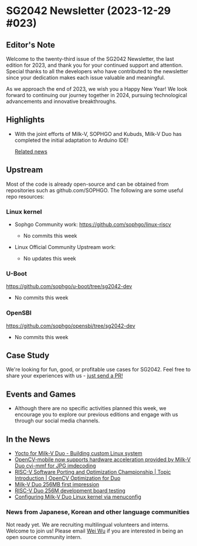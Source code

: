 # SG2042 Newsletter (2023-12-29 #023)

## Editor's Note

Welcome to the twenty-third issue of the SG2042 Newsletter, the last edition for 2023, and thank you for your continued support and attention. Special thanks to all the developers who have contributed to the newsletter since your dedication makes each issue valuable and meaningful.

As we approach the end of 2023, we wish you a Happy New Year! We look forward to continuing our journey together in 2024, pursuing technological advancements and innovative breakthroughs.

## Highlights

+ With the joint efforts of Milk-V, SOPHGO and Kubuds, Milk-V Duo has completed the initial adaptation to Arduino IDE!

  [Related news](https://mp.weixin.qq.com/s/y0w_87CXAt3X_I1ukp06AA)

## Upstream

Most of the code is already open-source and can be obtained from repositories such as github.com/SOPHGO. The following are some useful repo resources:

### Linux kernel

+ Sophgo Community work: https://github.com/sophgo/linux-riscv

  + No commits this week

+ Linux Official Community Upstream work:

  + No updates this week

### U-Boot

https://github.com/sophgo/u-boot/tree/sg2042-dev

+ No commits this week

### OpenSBI

https://github.com/sophgo/opensbi/tree/sg2042-dev

+ No commits this week

## Case Study

We're looking for fun, good, or profitable use cases for SG2042. Feel free to share your experiences with us - [just send a PR!](https://github.com/sophgocommunity/SG2042-Newsletter/pulls)

## Events and Games

+ Although there are no specific activities planned this week, we encourage you to explore our previous editions and engage with us through our social media channels.

## In the News

+ [Yocto for Milk-V Duo - Building custom Linux system][news-1]
+ [OpenCV-mobile now supports hardware acceleration provided by Milk-V Duo cvi-mmf for JPG imdecoding][news-2]
+ [RISC-V Software Porting and Optimization Championship | Topic Introduction | OpenCV Optimization for Duo][news-3]
+ [Milk-V Duo 256MB first impression][news-4]
+ [RISC-V Duo 256M development board testing][news-5]
+ [Configuring Milk-V Duo Linux kernel via menuconfig][news-6]

[news-1]:https://community.milkv.io/t/yocto-for-milk-v-duo-yocto-milk-v-duo-linux/1101
[news-2]:https://forum.sophgo.com/t/opencv-mobile-milkv-duo-cvi-mmf-jpg/460
[news-3]:https://www.bilibili.com/video/BV15g4y1k7Lp
[news-4]:https://twitter.com/nihui/status/1738573127138132018
[news-5]:https://community.milkv.io/t/fun-risc-v-duo256m-development-board-test-risc-v-duo256m/1093
[news-6]:https://community.milkv.io/t/menuconfig-milkv-duo-linux-kernel/1112

### News from Japanese, Korean and other language communities

Not ready yet. We are recruiting multilingual volunteers and interns. Welcome to join us! Please email [Wei Wu](mailto:wuwei2016@iscas.ac.cn) if you are interested in being an open source community intern.